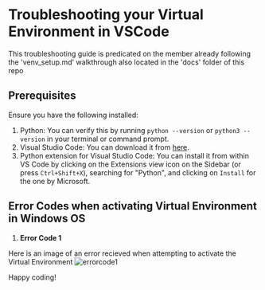 # Troubleshooting your Virtual Environment in VSCode
This troubleshooting guide is predicated on the member already following the 'venv_setup.md' walkthrough also located in the 'docs' folder of this repo

## Prerequisites

Ensure you have the following installed:

1. Python: You can verify this by running `python --version` or `python3 --version` in your terminal or command prompt. 
2. Visual Studio Code: You can download it from [here](https://code.visualstudio.com/).
3. Python extension for Visual Studio Code: You can install it from within VS Code by clicking on the Extensions view icon on the Sidebar (or press `Ctrl+Shift+X`), searching for "Python", and clicking on `Install` for the one by Microsoft.

## Error Codes when activating Virtual Environment in Windows OS

  1. **Error Code 1**

   Here is an image of an error recieved when attempting to activate the Virtual Environment
![errorcode1](https://github.com/TheMightiestCaz/DS-Competition/assets/115377584/3297b24c-3930-4dc1-a767-f2f4a13259f4)


  
   <!-- Screenshot 1: Opening terminal in VS Code -->



Happy coding!
